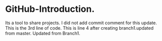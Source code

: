 # GitHub-Introduction.
Its a tool to share projects. I did not add commit comment for this update.
This is the 3rd line of code.
This is line 4 after creating branch1.updated from master.
Updated from Branch1.

